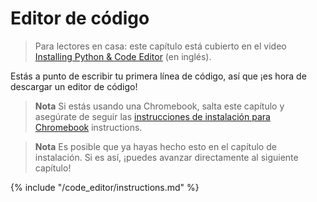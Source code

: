 # Editor de código

> Para lectores en casa: este capítulo está cubierto en el video [Installing Python & Code Editor](https://www.youtube.com/watch?v=pVTaqzKZCdA&t=4m43s) (en inglés).

Estás a punto de escribir tu primera línea de código, así que ¡es hora de descargar un editor de código!

> **Nota** Si estás usando una Chromebook, salta este capítulo y asegúrate de seguir las [instrucciones de instalación para Chromebook](../chromebook_setup/README.md) instructions.

> **Nota** Es posible que ya hayas hecho esto en el capítulo de instalación. Si es así, ¡puedes avanzar directamente al siguiente capítulo!

{% include "/code_editor/instructions.md" %}
